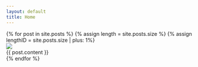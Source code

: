 ```yaml
---
layout: default
title: Home
---
```


<article>
  {% for post in site.posts %}
  {% assign length = site.posts.size %}
  {% assign lengthID = site.posts.size | plus: 1%}
    <div id="js-{{ forloop.index }}" class="post -fixed{% if forloop.index == 1 %} -first{% endif %}{% if forloop.index == length %} -last{% endif %}">
      <img class="post-image" style="z-index: {{ lengthID | minus: forloop.index }}" src="{{ site.baseurl }}/img/{{post.image}}.jpg" srcset="{{ site.baseurl }}/img/{{post.image}}.jpg 900w, {{ site.baseurl }}/img/{{post.image}}1500w.jpg 1500w, {{ site.baseurl }}/img/{{post.image}}600w.jpg 600w" sizes="(min-width: 768px) 50vw, 100vw">
      <span name="{{ post.title | downcase | url_encode }}">
        <div class="ctnr-wide">
        {{ post.content }}
        </div>
      </span>
    </div>
  {% endfor %}
</article>